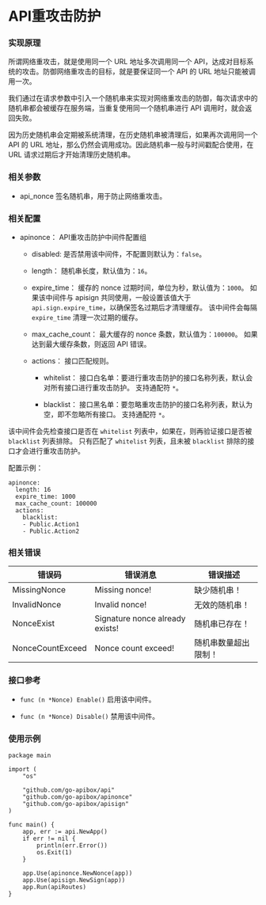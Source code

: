 API重攻击防护
=============

### 实现原理

所谓网络重攻击，就是使用同一个 URL 地址多次调用同一个 API，达成对目标系统的攻击。防御网络重攻击的目标，就是要保证同一个 API 的 URL 地址只能被调用一次。

我们通过在请求参数中引入一个随机串来实现对网络重攻击的防御，每次请求中的随机串都会被缓存在服务端，当重复使用同一个随机串进行 API 调用时，就会返回失败。

因为历史随机串会定期被系统清理，在历史随机串被清理后，如果再次调用同一个 API 的 URL 地址，那么仍然会调用成功。因此随机串一般与时间戳配合使用，在 URL 请求过期后才开始清理历史随机串。

### 相关参数

 - api_nonce
    签名随机串，用于防止网络重攻击。

### 相关配置

 - apinonce：
    API重攻击防护中间件配置组

   - disabled:
     是否禁用该中间件，不配置则默认为：`false`。

   - length：
      随机串长度，默认值为：`16`。
	
   - expire_time：
     缓存的 nonce 过期时间，单位为秒，默认值为：`1000`。
     如果该中间件与 apisign 共同使用，一般设置该值大于 `api.sign.expire_time`，以确保签名过期后才清理缓存。
     该中间件会每隔 `expire_time` 清理一次过期的缓存。

   - max_cache_count：
      最大缓存的 nonce 条数，默认值为：`100000`。
      如果达到最大缓存条数，则返回 API 错误。

   - actions：
     接口匹配规则。

     - whitelist：
       接口白名单：要进行重攻击防护的接口名称列表，默认会对所有接口进行重攻击防护。
       支持通配符 `*`。

     - blacklist：
       接口黑名单：要忽略重攻击防护的接口名称列表，默认为空，即不忽略所有接口。
       支持通配符 `*`。

该中间件会先检查接口是否在 `whitelist` 列表中，如果在，则再验证接口是否被  `blacklist` 列表排除。
只有匹配了 `whitelist` 列表，且未被 `blacklist` 排除的接口才会进行重攻击防护。

配置示例：

	apinonce:
	  length: 16
	  expire_time: 1000
	  max_cache_count: 100000
	  actions:
	    blacklist:
	    - Public.Action1
	    - Public.Action2


### 相关错误

| 错误码                 | 错误消息                         | 错误描述       |
| --------------------- | ------------------------------- | ------------- |
| MissingNonce          | Missing nonce!                  | 缺少随机串！    |
| InvalidNonce          | Invalid nonce!                  | 无效的随机串！  |
| NonceExist            | Signature nonce already exists! | 随机串已存在！  |
| NonceCountExceed      | Nonce count exceed!             | 随机串数量超出限制！  |

### 接口参考

- `func (n *Nonce) Enable()`
  启用该中间件。

- `func (n *Nonce) Disable()`
  禁用该中间件。

### 使用示例

    package main
    
    import (
    	"os"
    
    	"github.com/go-apibox/api"
    	"github.com/go-apibox/apinonce"
    	"github.com/go-apibox/apisign"
    )
    
    func main() {
    	app, err := api.NewApp()
    	if err != nil {
    		println(err.Error())
    		os.Exit(1)
    	}
    
    	app.Use(apinonce.NewNonce(app))
    	app.Use(apisign.NewSign(app))
    	app.Run(apiRoutes)
    }

